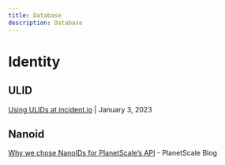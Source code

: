 ```yaml
---
title: Database
description: Database
---
```


# Identity

## ULID

[Using ULIDs at incident.io](https://blog.lawrencejones.dev/ulid/) | January 3, 2023

## Nanoid

[Why we chose NanoIDs for PlanetScale’s API](https://planetscale.com/blog/why-we-chose-nanoids-for-planetscales-api) - PlanetScale Blog
